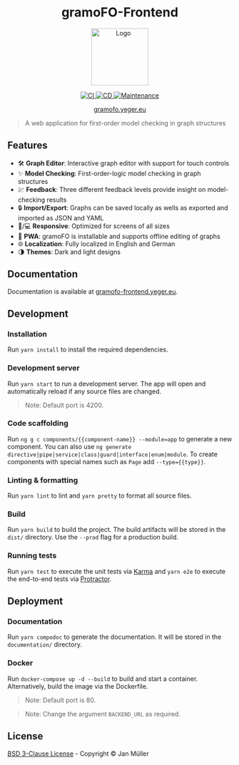<h1 align="center">gramoFO-Frontend</h1>

<p align="center">
  <img src="https://raw.githubusercontent.com/DerYeger/gramofo-frontend/master/src/assets/icons/android-chrome-512x512.png" alt="Logo" width="128" height="128">
</p>

<p align="center">
  <a href="https://github.com/DerYeger/gramofo-frontend/actions/workflows/ci.yml">
    <img alt="CI" src="https://github.com/DerYeger/gramofo-frontend/actions/workflows/ci.yml/badge.svg?event=push">
  </a>
  <a href="https://github.com/DerYeger/gramofo-frontend/actions/workflows/cd.yml">
    <img alt="CD" src="https://github.com/DerYeger/gramofo-frontend/actions/workflows/cd.yml/badge.svg">
  </a>
  <a href="https://github.com/DerYeger/gramofo-frontend/actions/workflows/maintenance.yml">
    <img alt="Maintenance" src="https://github.com/DerYeger/gramofo-frontend/actions/workflows/maintenance.yml/badge.svg">
  </a>
</p>

<p align="center">
   <a href="https://gramofo.yeger.eu/">
    gramofo.yeger.eu
  </a>
</p>

> A web application for first-order model checking in graph structures

## Features

- 🛠 **Graph Editor**: Interactive graph editor with support for touch controls
- ✨ **Model Checking**: First-order-logic model checking in graph structures
- 💹 **Feedback**: Three different feedback levels provide insight on model-checking results
- 🔒 **Import/Export**: Graphs can be saved locally as wells as exported and imported as JSON and YAML
- 📱/💻 **Responsive**: Optimized for screens of all sizes
- 📶 **PWA**: gramoFO is installable and supports offline editing of graphs
- 🌐 **Localization**: Fully localized in English and German
- 🌗 **Themes**: Dark and light designs


## Documentation

Documentation is available at [gramofo-frontend.yeger.eu](https://gramofo-frontend.yeger.eu/).

## Development

### Installation

Run `yarn install` to install the required dependencies.

### Development server

Run `yarn start` to run a development server. The app will open and automatically reload if any source files are changed.
>Note: Default port is 4200.

### Code scaffolding

Run `ng g c components/{{component-name}} --module=app` to generate a new component. You can also use `ng generate directive|pipe|service|class|guard|interface|enum|module`. To create components with special names such as `Page` add `--type={{type}}`.

### Linting & formatting

Run `yarn lint` to lint and `yarn pretty` to format all source files.

### Build

Run `yarn build` to build the project. The build artifacts will be stored in the `dist/` directory. Use the `--prod` flag for a production build.

### Running tests

Run `yarn test` to execute the unit tests via [Karma](https://karma-runner.github.io) and `yarn e2e` to execute the end-to-end tests via [Protractor](http://www.protractortest.org/).

## Deployment

### Documentation

Run `yarn compodoc` to generate the documentation. It will be stored in the `documentation/` directory.

### Docker

Run `docker-compose up -d --build` to build and start a container. Alternatively, build the image via the Dockerfile.
>Note: Default port is 80.

>Note: Change the argument `BACKEND_URL` as required.

## License

[BSD 3-Clause License](./LICENSE) - Copyright &copy; Jan Müller
